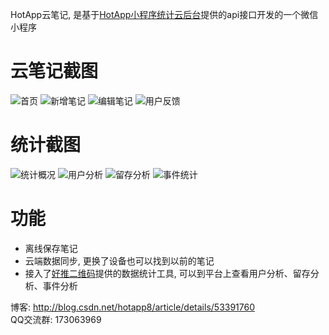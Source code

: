 HotApp云笔记, 是基于[HotApp小程序统计云后台](https://weixin.hotapp.cn)提供的api接口开发的一个微信小程序



# 云笔记截图

![首页](https://github.com/hotapp888/hotapp-notepad/raw/master/screenshots/1.png)
![新增笔记](https://github.com/hotapp888/hotapp-notepad/raw/master/screenshots/2.png)
![编辑笔记](https://github.com/hotapp888/hotapp-notepad/raw/master/screenshots/3.png)
![用户反馈](https://github.com/hotapp888/hotapp-notepad/raw/master/screenshots/4.png)


# 统计截图

![统计概况](https://github.com/hotapp888/hotapp-notepad/raw/master/screenshots/5.png)
![用户分析](https://github.com/hotapp888/hotapp-notepad/raw/master/screenshots/6.png)
![留存分析](https://github.com/hotapp888/hotapp-notepad/raw/master/screenshots/7.png)
![事件统计](https://github.com/hotapp888/hotapp-notepad/raw/master/screenshots/8.png)

# 功能

- 离线保存笔记
- 云端数据同步, 更换了设备也可以找到以前的笔记
- 接入了[好推二维码](https://weixin.hotapp.cn)提供的数据统计工具, 可以到平台上查看用户分析、留存分析、事件分析

博客: http://blog.csdn.net/hotapp8/article/details/53391760  
QQ交流群: 173063969
